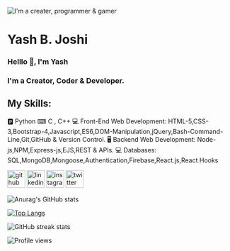 ![I'm a creater, programmer & gamer](https://pbs.twimg.com/profile_banners/1465363072571232261/1648129420/600x200)

# Yash B. Joshi
### Helllo 👋, I'm Yash
### I'm a Creator, Coder & Developer.

## My Skills:
🅿 Python
⌨ C , C++ 
💻 Front-End Web Development: HTML-5,CSS-3,Bootstrap-4,Javascript,ES6,DOM-Manipulation,jQuery,Bash-Command-Line,Git,GitHub & Version Control.
🖥️ Backend Web Development: Node-js,NPM,Express-js,EJS,REST & APIs.
💻 Databases: SQL,MongoDB,Mongoose,Authentication,Firebase,React.js,React Hooks

[<img src='https://cdn.jsdelivr.net/npm/simple-icons@3.0.1/icons/github.svg' alt='github' height='40'>](https://github.com/YJ-928)  [<img src='https://cdn.jsdelivr.net/npm/simple-icons@3.0.1/icons/linkedin.svg' alt='linkedin' height='40'>](https://www.linkedin.com/in/yash-joshi-566900213//)  [<img src='https://cdn.jsdelivr.net/npm/simple-icons@3.0.1/icons/instagram.svg' alt='instagram' height='40'>](https://www.instagram.com/ybj_928/)  [<img src='https://cdn.jsdelivr.net/npm/simple-icons@3.0.1/icons/twitter.svg' alt='twitter' height='40'>](https://twitter.com/@_YashBJoshi)  

![Anurag's GitHub stats](https://github-readme-stats.vercel.app/api?username=YJ-928&theme=great-gatsby&show_icons=true)

[![Top Langs](https://github-readme-stats.vercel.app/api/top-langs/?username=YJ-928&layout=compact&theme=great-gatsby)](https://github.com/anuraghazra/github-readme-stats)

![GitHub streak stats](https://github-readme-streak-stats.herokuapp.com/?user=YJ-928&theme=great-gatsby)  

![Profile views](https://gpvc.arturio.dev/YJ-928)
